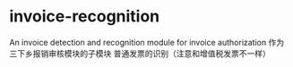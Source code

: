 # invoice-recognition
An invoice detection and recognition module for invoice authorization
作为三下乡报销审核模块的子模块
普通发票的识别（注意和增值税发票不一样）
